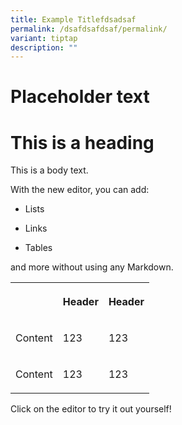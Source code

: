 ```yaml
---
title: Example Titlefdsadsaf
permalink: /dsafdsafdsaf/permalink/
variant: tiptap
description: ""
---
```

<h1>Placeholder text</h1><h1>This is a heading</h1><p>This is a body text.</p><p>With the new editor, you can add:</p><ul data-tight="true" class="tight"><li><p>Lists</p></li><li><p>Links</p></li><li><p>Tables</p></li></ul><p>and more without using any Markdown.</p><table><tbody><tr><th rowspan="1" colspan="1"><p></p></th><th rowspan="1" colspan="1"><p>Header</p></th><th rowspan="1" colspan="1"><p>Header</p></th></tr><tr><td rowspan="1" colspan="1"><p>Content</p></td><td rowspan="1" colspan="1"><p>123</p></td><td rowspan="1" colspan="1"><p>123</p></td></tr><tr><td rowspan="1" colspan="1"><p>Content</p></td><td rowspan="1" colspan="1"><p>123</p></td><td rowspan="1" colspan="1"><p>123</p></td></tr></tbody></table><p>Click on the editor to try it out yourself!</p>